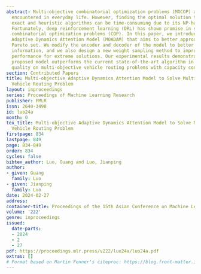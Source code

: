 ```yaml
---
abstract: Multi-objective combinatorial optimization problems (MOCOP) are commonly
  encountered in everyday life. However, finding the optimal solution through traditional
  exact and heuristic algorithms can be time-consuming due to its NP-hard nature.
  Fortunately, deep reinforcement learning (DRL) has shown promise in solving complex
  combinatorial optimization problems (COP). In this paper, we introduce a new Multi-objective
  Adaptive Dynamics Attention Model (MOADAM) that aims to better approximate the whole
  Pareto set. We modify the encoder and decoder of the model to better utilize dynamic
  information, and we also design a new weight sampling method to improve the model’s
  performance for extreme solutions. Our experimental results demonstrate that our
  proposed model outperforms the current state-of-the-art algorithm in terms of solution
  quality on multi-objective vehicle routing problems with capacity constraints (MOCVRP).
section: Contributed Papers
title: Multi-objective Adaptive Dynamics Attention Model to Solve Multi-objective
  Vehicle Routing Problem
layout: inproceedings
series: Proceedings of Machine Learning Research
publisher: PMLR
issn: 2640-3498
id: luo24a
month: 0
tex_title: Multi-objective Adaptive Dynamics Attention Model to Solve Multi-objective
  Vehicle Routing Problem
firstpage: 834
lastpage: 849
page: 834-849
order: 834
cycles: false
bibtex_author: Luo, Guang and Luo, Jianping
author:
- given: Guang
  family: Luo
- given: Jianping
  family: Luo
date: 2024-02-27
address:
container-title: Proceedings of the 15th Asian Conference on Machine Learning
volume: '222'
genre: inproceedings
issued:
  date-parts:
  - 2024
  - 2
  - 27
pdf: https://proceedings.mlr.press/v222/luo24a/luo24a.pdf
extras: []
# Format based on Martin Fenner's citeproc: https://blog.front-matter.io/posts/citeproc-yaml-for-bibliographies/
---
```


